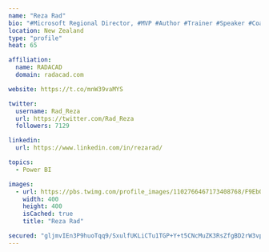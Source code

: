 ```yaml
---
name: "Reza Rad"
bio: "#Microsoft Regional Director, #MVP #Author #Trainer #Speaker #Coach #Consultant #PowerBI "
location: New Zealand
type: "profile"
heat: 65

affiliation:
  name: RADACAD
  domain: radacad.com

website: https://t.co/mnW39vaMYS

twitter:
  username: Rad_Reza
  url: https://twitter.com/Rad_Reza
  followers: 7129

linkedin:
  url: https://www.linkedin.com/in/rezarad/

topics:
  - Power BI

images:
  - url: https://pbs.twimg.com/profile_images/1102766467173408768/F9EbQENa_400x400.png
    width: 400
    height: 400
    isCached: true
    title: "Reza Rad"

secured: "gljmvIEn3P9huoTqq9/SxulfUKLiCTu1TGP+Y+t5CNcMuZK3RsZfgBD2rW3vpfAd+Ms5ewqLZsgwfgkiu6iTdP8j1NK9kwYwjMqf4EnfPo7+LCHZ5mr94sB8Dbo/clddx6GWYbLqv9jAN1QVmUMuzLjKgick9mfJMayPBooAsp8rBNDWOJSHQGXltcFtS6fI3SgicS4kMt0ZTQ7IrnuXOtlH4AABhcwELaBgHBv6/9n1bPWYtsY+SfGwnRuGvEeKhb7/EzKPA04O01FDM/VEHP6AoyhTaiAldXLkLfjt7bSriLzRVHfVcnUUcv5BW64uCBSyWIsmFAtTC3V+a4zE2e3eK774Cu87kzLPbRvsdytVB9gDBNjzx9uA6uO3PIMXbZuHu1lUBxpUmZPmjZrbysWKm0lqpuz2FI2lmwl2bYQ=;tsNCWrb5xweVOvYHoM5HvQ=="
---
```


